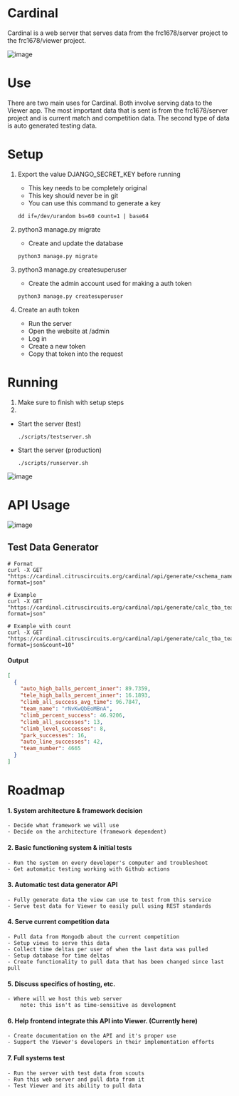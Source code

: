 # Cardinal
Cardinal is a web server that serves data from the frc1678/server project to the frc1678/viewer project.

![image](https://user-images.githubusercontent.com/35516367/134791598-f5f74a83-e551-4986-abc8-a08078a237f6.png)

# Use
There are two main uses for Cardinal. Both involve serving data to the Viewer app. The most important data that is sent is from the frc1678/server project and is current match and competition data. The second type of data is auto generated testing data.

# Setup
1. Export the value DJANGO_SECRET_KEY before running
	- This key needs to be completely original
	- This key should never be in git
	- You can use this command to generate a key
	```
	dd if=/dev/urandom bs=60 count=1 | base64
	```

2. python3 manage.py migrate
	- Create and update the database

	```
	python3 manage.py migrate
	```


3. python3 manage.py createsuperuser
	- Create the admin account used for making a auth token

	```
	python3 manage.py createsuperuser
	```
	

4. Create an auth token
	- Run the server
	- Open the website at /admin
	- Log in
	- Create a new token
	- Copy that token into the request
	
# Running
1. Make sure to finish with setup steps
2.
- Start the server (test)
	```
	./scripts/testserver.sh
	```
- Start the server (production)
	```
	./scripts/runserver.sh
	```

![image](https://user-images.githubusercontent.com/35516367/137597536-36202b2d-5e95-4113-88c5-ab4b51135fb7.png)


# API Usage

![image](https://user-images.githubusercontent.com/35516367/137597487-8b4bc918-fc06-423f-987a-86fbe473351c.png)


## Test Data Generator
```
# Format
curl -X GET "https://cardinal.citruscircuits.org/cardinal/api/generate/<schema_name>/?format=json"
```
```
# Example
curl -X GET "https://cardinal.citruscircuits.org/cardinal/api/generate/calc_tba_team_schema/?format=json"
```
```
# Example with count
curl -X GET "https://cardinal.citruscircuits.org/cardinal/api/generate/calc_tba_team_schema/?format=json&count=10"
```

#### Output
```json
[
  {
    "auto_high_balls_percent_inner": 89.7359,
    "tele_high_balls_percent_inner": 16.1893,
    "climb_all_success_avg_time": 96.7847,
    "team_name": "rNvKwQbEoMBnA",
    "climb_percent_success": 46.9206,
    "climb_all_successes": 13,
    "climb_level_successes": 8,
    "park_successes": 16,
    "auto_line_successes": 42,
    "team_number": 4665
  }
]
```

# Roadmap
#### 1. System architecture & framework decision
	- Decide what framework we will use
	- Decide on the architecture (framework dependent)

#### 2. Basic functioning system & initial tests
	- Run the system on every developer's computer and troubleshoot
	- Get automatic testing working with Github actions

#### 3. Automatic test data generator API
	- Fully generate data the view can use to test from this service
	- Serve test data for Viewer to easily pull using REST standards

#### 4. Serve current competition data
	- Pull data from Mongodb about the current competition
	- Setup views to serve this data
	- Collect time deltas per user of when the last data was pulled
	- Setup database for time deltas
	- Create functionality to pull data that has been changed since last pull

#### 5. Discuss specifics of hosting, etc.
	- Where will we host this web server
		note: this isn't as time-sensitive as development

#### 6. Help frontend integrate this API into Viewer. <b>(Currently here)</b>
	- Create documentation on the API and it's proper use
	- Support the Viewer's developers in their implementation efforts

#### 7. Full systems test
	- Run the server with test data from scouts
	- Run this web server and pull data from it
	- Test Viewer and its ability to pull data

